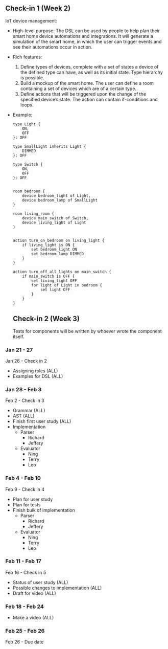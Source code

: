## Check-in 1 (Week 2)

IoT device management:
- High-level purpose: The DSL can be used by people to help plan their smart home device automations and integrations. It will generate a simulation of the smart home, in which the user can trigger events and see their automations occur in action.
- Rich features:
  1. Define types of devices, complete with a set of states a device of the defined type can have, as well as its initial state. Type hierarchy is possible.
  2. Build a mockup of the smart home. The user can define a room containing a set of devices which are of a certain type.
  3. Define actions that will be triggered upon the change of the specified device’s state. The action can contain if-conditions and loops.
- Example:
    ```
    type Light {
        ON,
        OFF
    }: OFF
    
    type SmallLight inherits Light {
        DIMMED
    }: OFF
    
    type Switch {
        ON,
        OFF
    }: OFF
    
  
    room bedroom {
        device bedroom_light of Light,
        device bedroom_lamp of SmallLight
    }
    
    room living_room {
        device main_switch of Switch,
        device living_light of Light
    }
    
    
    action turn_on_bedroom on living_light {
        if living_light is ON {
            set bedroom_light ON
            set bedroom_lamp DIMMED
        }
    }
    
    action turn_off_all_lights on main_switch {
        if main_switch is OFF {
            set living_light OFF
            for light of Light in bedroom {
                set light OFF
            }
        }
    }
    ```
    
    
    ## Check-in 2 (Week 3)
    
    Tests for components will be written by whoever wrote the component itself.

### Jan 21 - 27
Jan 26 - Check in 2 
- Assigning roles (ALL)
- Examples for DSL (ALL)
### Jan 28 - Feb 3
Feb 2 - Check in 3
- Grammar (ALL)
- AST (ALL)
- Finish first user study (ALL)
- Implementation
  - Parser
    - Richard
    - Jeffery
  - Evaluator
    - Ning
    - Terry
    - Leo
### Feb 4 - Feb 10
Feb 9 - Check in 4
- Plan for user study
- Plan for tests
- Finish bulk of implementation
  - Parser
    - Richard
    - Jeffery
  - Evaluator
    - Ning
    - Terry
    - Leo
### Feb 11 - Feb 17
Feb 16 - Check in 5
- Status of user study (ALL)
- Possible changes to implementation (ALL)
- Draft for video (ALL)
### Feb 18 - Feb 24
- Make a video (ALL)
### Feb 25 - Feb 26
Feb 26 - Due date
